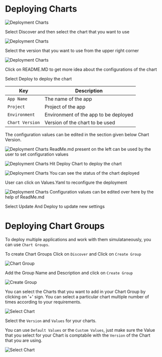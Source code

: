 # Deploying Charts

![Deployment Charts](/depchart1.JPG "Deployment Charts")

Select Discover and then select the chart that you want to use

![Deployment Charts](/depchart2.JPG "Deployment Charts")

Select the version that you want to use from the upper right corner

![Deployment Charts](/depchart3readme.JPG "Deployment Charts")

Click on README.MD to get more idea about the configurations of the chart

Select Deploy to deploy the chart


Key | Description
----|----
`App Name` | The name of the app
`Project` | Project of the app
`Environment` |Environment of the app to be deployed
`Chart Version` | Version of the chart to be used

The configuration values can be edited in the section given below Chart Version.


![Deployment Charts](/depchart4config.JPG "Deployment Charts")
ReadMe.md present on the left can be used by the user to set configuration values


![Deployment Charts](/depchart4readme.JPG "Deployment Charts")
Hit Deploy Chart to deploy the chart


![Deployment Charts](/depchartdeployedredo.JPG "Deployment Charts")
You can see the status of the chart deployed

User can click on Values.Yaml to reconfigure the deployment



![Deployment Charts](/depchartreconfig.JPG "Deployment Charts")
Configuration values can be edited over here by the help of ReadMe.md

Select Update And Deploy to update new settings



# Deploying Chart Groups 

To deploy multiple applications and work with them simulataneously, you can use `Chart Groups`.

To create Chart Groups 
Click on  `Discover` and Click on `Create Group`

![Chart Group](/screen2.jpg  "Chart Groups")

Add the Group Name and Description and click on `Create Group`

![Create Group](/create_group.jpg  "Create Groups")

You can select the Charts that you want to add in your Chart Group by clicking on '+' sign. 
You can select a particular chart multiple number of times according to your requirements.

![Select Chart ](/select_charts.jpg  "Select Charts")

Select the `Version` and `Values` for your charts.

You can use `Default Values` or the `Custom Values`, just make sure the Value that you select for your Chart is comptabile with the `Version` of the Chart that you are using.

![Select Chart ](/select_charts2.jpg  "Select Charts")


